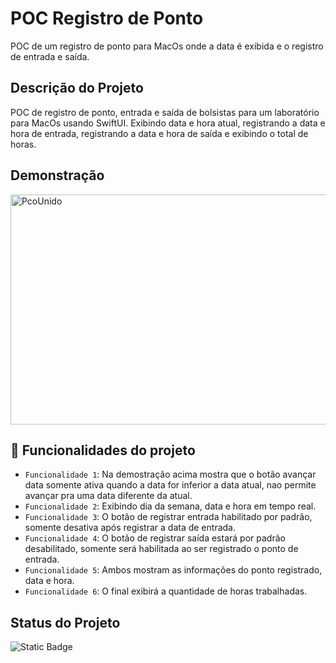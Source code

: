 
# POC Registro de Ponto

POC de um registro de ponto para MacOs onde a data é exibida e o registro de entrada e saída.


## Descrição do Projeto

POC de registro de ponto, entrada e saída de bolsistas para um laboratório para MacOs usando SwiftUI.
Exibindo data e hora atual, registrando a data e hora de entrada, registrando a data e hora de saída e exibindo o total de horas. 

## Demonstração

<img src="https://s11.gifyu.com/images/SoDk8.gif" alt="PcoUnido" width="730" height="368" data-is360="0" data-load="full" class="" style="width: 730px; height: 368px;">


## :hammer: Funcionalidades do projeto
- `Funcionalidade 1`: Na demostração acima mostra que o botão avançar data somente ativa quando a data for inferior a data atual, nao permite avançar pra uma data diferente da atual.
- `Funcionalidade 2`: Exibindo dia da semana, data e hora em tempo real.
- `Funcionalidade 3`: O botão de registrar entrada habilitado por padrão, somente desativa após registrar a data de entrada.
- `Funcionalidade 4`: O botão de registrar saída estará por padrão desabilitado, somente será habilitada ao ser registrado o ponto de entrada.
- `Funcionalidade 5`: Ambos mostram as informações do ponto registrado, data e hora.
- `Funcionalidade 6`: O final exibirá a quantidade de horas trabalhadas.

## Status do Projeto
<img alt="Static Badge" src="https://img.shields.io/badge/Status-Conclu%C3%ADdo-green">
